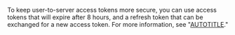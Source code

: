 To keep user-to-server access tokens more secure, you can use access tokens that will expire after 8 hours, and a refresh token that can be exchanged for a new access token. For more information, see "[AUTOTITLE](/apps/creating-github-apps/authenticating-with-a-github-app/refreshing-user-to-server-access-tokens)."
